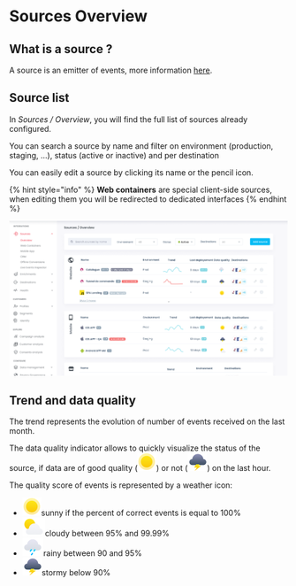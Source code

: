# Sources Overview

## What is a source ?

A source is an emitter of events, more information [here](../../getting-started/concepts/#source).

## Source list

In _Sources / Overview_, you will find the full list of sources already configured.

You can search a source by name and filter on environment (production, staging, ...), status (active or inactive) and per destination

You can easily edit a source by clicking its name or the pencil icon.

{% hint style="info" %}
**Web containers** are special client-side sources, when editing them you will be redirected to dedicated interfaces
{% endhint %}

![](<../../.gitbook/assets/image (1) (1) (2).png>)

## Trend and data quality

The trend represents the evolution of number of events received on the last month.

The data quality indicator allows to quickly visualize the status of the source, if data are of good quality (<img src="../../.gitbook/assets/image (17) (1) (1).png" alt="" data-size="line">) or not (<img src="../../.gitbook/assets/image (14) (2).png" alt="" data-size="line">) on the last hour.

The quality score of events is represented by a weather icon:

* <img src="../../.gitbook/assets/image (17) (1) (1).png" alt="" data-size="line">sunny if the percent of correct events is equal to 100%
* <img src="../../.gitbook/assets/image (15) (2) (1).png" alt="" data-size="line">cloudy between 95% and 99.99%
* <img src="../../.gitbook/assets/image (16) (1).png" alt="" data-size="line">rainy between 90 and 95%
* <img src="../../.gitbook/assets/image (14) (2).png" alt="" data-size="line">stormy below 90%
